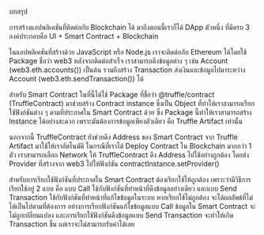 บทสรุป

การสร้างแอปพลิเคชันที่ติดต่อกับ Blockchain ได้ มาถึงตอนนี้เราก็ได้ DApp ตัวหนึ่ง ที่มีครบ 3 องค์ประกอบคือ UI + Smart Contract + Blockchain

ในแอปพลิเคชันที่สร้างด้วย JavaScript หรือ Node.js เราจะติดต่อกับ Ethereum ได้โดยใช้ Package ชื่อว่า web3 หลังจากติดต่อสำเร็จ เราสามารถดึงข้อมูลต่าง ๆ 
เช่น Account (web3.eth.accounts()) เป็นต้น รวมถึงสร้าง Transaction ส่งเงินและข้อมูลไปมาระหว่าง Account (web3.eth.sendTransaction()) ได้

สำหรับ Smart Contract ในที่นี้ได้ใช้ Package ที่ชื่อว่า @truffle/contract (TruffleContract) มาช่วยสร้าง Contract instance ซึ่งเป็น Object 
ที่ทำให้เราสามารถเรียกใช้ฟังก์ชันต่าง ๆ ตามที่ประกาศใน Smart Contract ด้วย ซึ่ง Package นี้ทำให้เราสามารถสร้าง Instance ได้อย่างสะดวก 
เพราะมันต้องการข้อมูลเพียงตัวเดียว คือ Truffle Artifact เท่านั้น

นอกจากนี้ TruffleContract ยังช่วยดึง Address ของ Smart Contract จาก Truffle Artifact มาใช้ให้เราอัตโนมัติ 
ในกรณีที่เราได้ Deploy Contract ใน Blockchain มากกว่า 1 ตัว เราสามารถเลือก Network ให้ TruffleContract ดึง Address ไปใช้อย่างถูกต้อง
โดยส่ง Provider ที่สร้างจาก web3 ไปให้ฟังก์ชัน contractInstance.setProvider()

สำหรับการเรียกใช้ฟังก์ชันที่ประกาศใน Smart Contract ต้องเรียกใช้ให้ถูกต้อง เพราะว่ามีวิธีการเรียกใช้อยู่ 2 แบบ คือ แบบ Call ใช้กับฟังก์ชันที่ทำหน้าที่ดึงข้อมูลอย่างเดียว 
และแบบ Send Transaction ใช้กับฟังก์ชันที่ทำหน้าที่แก้ไขข้อมูลในระบบ หากเรียกใช้ไม่ถูกต้อง จะได้ผลลัพธ์ที่ไม่ได้เป็นไปตามที่ต้องการ อย่างการเรียกฟังก์ชันแก้ไขข้อมูลแบบ 
Call ข้อมูลใน Smart Contract จะไม่ถูกเปลี่ยนแปลง และการเรียกใช้ฟังก์ชันดึงข้อมูลแบบ Send Transaction จะทำให้เกิด Transaction ขึ้น แต่เราจะไม่สามารถรับค่าได้เลย
